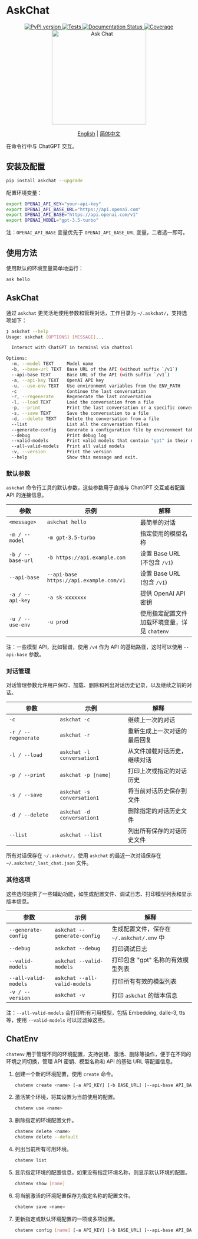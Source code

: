 # AskChat

<div align="center">
    <a href="https://pypi.python.org/pypi/askchat">
        <img src="https://img.shields.io/pypi/v/askchat.svg" alt="PyPI version" />
    </a>
    <a href="https://github.com/cubenlp/askchat/actions/workflows/test.yml">
        <img src="https://github.com/cubenlp/askchat/actions/workflows/test.yml/badge.svg" alt="Tests" />
    </a>
    <a href="https://cubenlp.github.io/askchat/">
        <img src="https://img.shields.io/badge/docs-github_pages-blue.svg" alt="Documentation Status" />
    </a>
    <a href="https://codecov.io/gh/cubenlp/askchat">
        <img src="https://codecov.io/gh/cubenlp/askchat/branch/main/graph/badge.svg" alt="Coverage" />
    </a>
</div>

<div align="center">
<img src="https://qiniu.wzhecnu.cn/PicBed6/picgo/askchat.jpeg" alt="Ask Chat" width="256">

[English](README-en.md) | [简体中文](README.md)
</div>

在命令行中与 ChatGPT 交互。

## 安装及配置

```bash
pip install askchat --upgrade
```

配置环境变量：

```bash
export OPENAI_API_KEY="your-api-key"
export OPENAI_API_BASE_URL="https://api.openai.com"
export OPENAI_API_BASE="https://api.openai.com/v1"
export OPENAI_MODEL="gpt-3.5-turbo"
```

注：`OPENAI_API_BASE` 变量优先于 `OPENAI_API_BASE_URL` 变量，二者选一即可。

## 使用方法

使用默认的环境变量简单地运行：

```bash
ask hello
```

## AskChat

通过 `askchat` 更灵活地使用参数和管理对话，工作目录为 `~/.askchat/`，支持选项如下：

```bash
❯ askchat --help
Usage: askchat [OPTIONS] [MESSAGE]...

  Interact with ChatGPT in terminal via chattool

Options:
  -m, --model TEXT     Model name
  -b, --base-url TEXT  Base URL of the API (without suffix `/v1`)
  --api-base TEXT      Base URL of the API (with suffix `/v1`)
  -a, --api-key TEXT   OpenAI API key
  -u, --use-env TEXT   Use environment variables from the ENV_PATH
  -c                   Continue the last conversation
  -r, --regenerate     Regenerate the last conversation
  -l, --load TEXT      Load the conversation from a file
  -p, --print          Print the last conversation or a specific conversation
  -s, --save TEXT      Save the conversation to a file
  -d, --delete TEXT    Delete the conversation from a file
  --list               List all the conversation files
  --generate-config    Generate a configuration file by environment table
  --debug              Print debug log
  --valid-models       Print valid models that contain "gpt" in their names
  --all-valid-models   Print all valid models
  -v, --version        Print the version
  --help               Show this message and exit.
```

### 默认参数

`askchat` 命令行工具的默认参数，这些参数用于直接与 ChatGPT 交互或者配置 API 的连接信息。

| 参数            | 示例            | 解释                               |
|-----------------|-----------------|-----------------------------------|
| `<message>`     | `askchat hello` | 最简单的对话          |
| `-m / --model`  | `-m gpt-3.5-turbo` | 指定使用的模型名称                  |
| `-b / --base-url` | `-b https://api.example.com` | 设置 Base URL (不包含 `/v1`) |
| `--api-base`    | `--api-base https://api.example.com/v1` | 设置 Base URL (包含 `/v1`)  |
| `-a / --api-key` | `-a sk-xxxxxxx` | 提供 OpenAI API 密钥                |
| `-u / --use-env` | `-u prod` | 使用指定配置文件加载环境变量，详见 `chatenv`     |

注：一些模型 API，比如智谱，使用 `/v4` 作为 API 的基础路径，这时可以使用 `--api-base` 参数。

### 对话管理

对话管理参数允许用户保存、加载、删除和列出对话历史记录，以及继续之前的对话。

| 参数                | 示例             | 解释                                       |
|---------------------|------------------|--------------------------------------------|
| `-c`                | `askchat -c`     | 继续上一次的对话                             |
| `-r / --regenerate` | `askchat -r`     | 重新生成上一次对话的最后回复                   |
| `-l / --load`       | `askchat -l conversation1` | 从文件加载对话历史，继续对话                  |
| `-p / --print`      | `askchat -p [name]`     | 打印上次或指定的对话历史                       |
| `-s / --save`       | `askchat -s conversation1` | 将当前对话历史保存到文件                      |
| `-d / --delete`     | `askchat -d conversation1` | 删除指定的对话历史文件                        |
| `--list`            | `askchat --list` | 列出所有保存的对话历史文件                     |

所有对话保存在 `~/.askchat/`，使用 `askchat` 的最近一次对话保存在 `~/.askchat/_last_chat.json` 文件。

### 其他选项

这些选项提供了一些辅助功能，如生成配置文件、调试日志、打印模型列表和显示版本信息。

| 参数                      | 示例                 | 解释                                       |
|---------------------------|----------------------|--------------------------------------------|
| `--generate-config`       | `askchat --generate-config` | 生成配置文件，保存在 `~/.askchat/.env` 中  |
| `--debug`                 | `askchat --debug`    | 打印调试日志                                |
| `--valid-models`          | `askchat --valid-models` | 打印包含 "gpt" 名称的有效模型列表            |
| `--all-valid-models`      | `askchat --all-valid-models` | 打印所有有效的模型列表                     |
| `-v / --version`          | `askchat -v`         | 打印 `askchat` 的版本信息                    |

注：`--all-valid-models` 会打印所有可用模型，包括 Embedding, dalle-3, tts 等，使用 `--valid-models` 可以过滤掉这些。

## ChatEnv

`chatenv` 用于管理不同的环境配置，支持创建、激活、删除等操作，便于在不同的环境之间切换，管理 API 密钥、模型名称和 API 的基础 URL 等配置信息。

1. 创建一个新的环境配置，使用 `create` 命令。

    ```bash
    chatenv create <name> [-a API_KEY] [-b BASE_URL] [--api-base API_BASE] [-m MODEL]
    ```

2. 激活某个环境，将其设置为当前使用的配置。

    ```bash
    chatenv use <name>
    ```

3. 删除指定的环境配置文件。

    ```bash
    chatenv delete <name>
    chatenv delete --default
    ```

4. 列出当前所有可用环境。

    ```bash
    chatenv list
    ```

5. 显示指定环境的配置信息，如果没有指定环境名称，则显示默认环境的配置。

    ```bash
    chatenv show [name]
    ```

6. 将当前激活的环境配置保存为指定名称的配置文件。

    ```bash
    chatenv save <name>
    ```

7. 更新指定或默认环境配置的一项或多项设置。

    ```bash
    chatenv config [name] [-a API_KEY] [-b BASE_URL] [--api-base API_BASE] [-m MODEL]
    ```